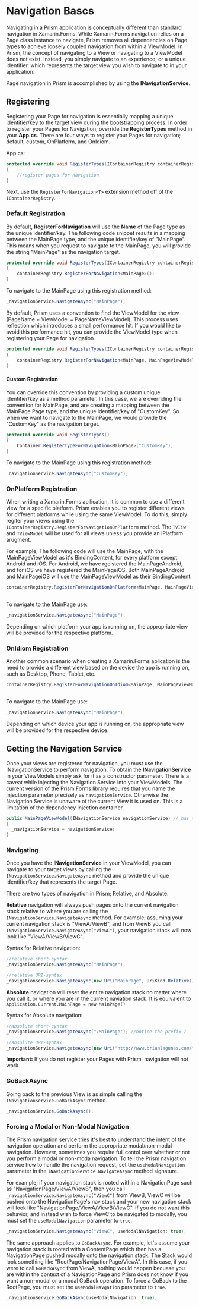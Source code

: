# Navigation Bascs

Navigating in a Prism application is conceptually different than standard navigation in Xamarin.Forms.  While Xamarin.Forms navigation relies on a Page class instance to navigate, Prism removes all dependencies on Page types to achieve loosely coupled navigation from within a ViewModel.  In Prism, the concept of navigating to a View or navigating to a ViewModel does not exist.  Instead, you simply navigate to an experience, or a unique identifier, which represents the target view you wish to navigate to in your application.

Page navigation in Prism is accomplished by using the **INavigationService**.

## Registering

Registering your Page for navigation is essentially mapping a unique identifier/key to the target view during the bootstrapping process.  In order to register your Pages for Navigation, override the **RegisterTypes** method in your **App.cs**. There are four ways to register your Pages for navigation; default, custom, OnPlatform, and OnIdiom.

App.cs:

```cs
protected override void RegisterTypes(IContainerRegistry containerRegistry)
{
    //register pages for navigation
}
```

Next, use the `RegisterForNavigation<T>` extension method off of the `IContainerRegistry`.  

### Default Registration

By default, **RegisterForNavigation** will use the **Name** of the Page type as the unique identifier/key.  The following code snippet results in a mapping between the MainPage type, and the unique identifier/key of "MainPage".  This means when you request to navigate to the MainPage, you will provide the string "MainPage" as the navigation target.

```cs
protected override void RegisterTypes(IContainerRegistry containerRegistry)
{
    containerRegistry.RegisterForNavigation<MainPage>();
}
```

To navigate to the MainPage using this registration method:

```cs
_navigationService.NavigateAsync("MainPage");
```

By default, Prism uses a convention to find the ViewModel for the view (PageName + ViewModel = PageNameViewModel). This process uses reflection which introduces a small performance hit. If you would like to avoid this performance hit, you can provide the ViewModel type when registering your Page for navigation.

```cs
protected override void RegisterTypes(IContainerRegistry containerRegistry)
{
    containerRegistry.RegisterForNavigation<MainPage, MainPageViewModel>();
}
```

#### Custom Registration

You can override this convention by providing a custom unique identifier/key as a method parameter.  In this case, we are overriding the convention for MainPage, and are creating a mapping between the MainPage Page type, and the unique identifier/key of "CustomKey".  So when we want to navigate to the MainPage, we would provide the "CustomKey" as the navigation target.

```cs
protected override void RegisterTypes()
{
    Container.RegisterTypeForNavigation<MainPage>("CustomKey");
}
```

To navigate to the MainPage using this registration method:

```cs
_navigationService.NavigateAsync("CustomKey");
```

### OnPlatform Registration

When writing a Xamarin.Forms apllication, it is common to use a different view for a specific platform. Prism enables you to register different views for different platforms while using the same ViewModel. To do this, simply regiter your views using the `IContainerRegistry.RegisterForNavigationOnPlatform` method. The `TVIiw` and `TViewModel` will be used for all views unless you provide an IPlatform arugment.

For example; The following code will use the MainPage, with the MainPageViewModel as it's BindingContent, for every platform except Android and iOS.  For Android, we have rgeistered the MainPageAndroid, and for iOS we have registered the MainPageiOS. Both MainPageAndroid and MainPageiOS will use the MainPageViewModel as their BindingContent.

```cs
containerRegistry.RegisterForNavigationOnPlatform<MainPage, MainPageViewModel>(new Platform<MainPageAndroid>(RuntimePlatform.Android),
                                                                               new Platform<MainPageiOS>(RuntimePlatform.iOS));
```

To navigate to the MainPage use:

```cs
_navigationService.NavigateAsync("MainPage");
```

Depending on which platform your app is running on, the appropriate view will be provided for the respective platform.

### OnIdiom Registration

Another common scenario when creating a Xamarin.Forms aplication is the need to provide a different view based on the device the app is running on, such as Desktop, Phone, Tablet, etc.  

```cs
containerRegistry.RegisterForNavigationOnIdiom<MainPage, MainPageViewModel>(desktopView: typeof(MainPageDesktop),
                                                                            tabletView: typeof(MainPageTablet));
```

To navigate to the MainPage use:

```cs
_navigationService.NavigateAsync("MainPage");
```

Depending on which device your app is running on, the appropriate view will be provided for the respective device.

## Getting the Navigation Service

Once your views are registered for navigation, you must use the INavigationService to perform navigation.  To obtain the **INavigationService** in your ViewModels simply ask for it as a constructor parameter.  There is a caveat while injecting the Navigation Service into your ViewModels. The current version of the Prism.Forms library requires that you name the injection parameter precisely as ```navigationService```. Otherwise the Navigation Service is unaware of the current View it is used on.  This is a limitation of the dependency injection container.

```cs
public MainPageViewModel(INavigationService navigationService) // has to be named correctly
{
  _navigationService = navigationService;
}
```

### Navigating

Once you have the **INavigationService** in your ViewModel, you can navigate to your target views by calling the `INavigationService.NavigateAsync` method and provide the unique identifier/key that represents the target Page.

There are two types of navigation in Prism; Relative, and Absolute.

**Relative** navigation will always push pages onto the current navigation stack relative to where you are calling the `INavigationService.NavigateAsync` method. For example; assuming your current navigation stack is "ViewA/ViewB", and from ViewB you call `INavigationService.NavigateAsync("ViewC")`, your navigation stack will now look like "ViewA/ViewB/ViewC".

Syntax for Relative navigation:
```cs
//relative short-syntax
_navigationService.NavigateAsync("MainPage");

//relative URI-syntax
_navigationService.NavigateAsync(new Uri("MainPage", UriKind.Relative));
```

**Absolute** navigation will reset the entire navigation stack no matter where you call it, or where you are in the current naviation stack. It is equivalent to `Application.Current.MainPage = new MainPage()`

Syntax for Absolute navigation:
```cs
//absolute short-syntax
_navigationService.NavigateAsync("/MainPage"); //notice the prefix /

//absolute URI-syntax
_navigationService.NavigateAsync(new Uri("http://www.brianlagunas.com/MainPage", UriKind.Absolute));
```

**Important:** If you do not register your Pages with Prism, navigation will not work.

### GoBackAsync

Going back to the previous View is as simple calling the `INavigationService.GoBackAsync` method. 

```cs
_navigationService.GoBackAsync();
```

### Forcing a Modal or Non-Modal Navigation

The Prism navigation service tries it's best to understand the intent of the navigation operation and perform the appropriate modal/non-modal navigation. However, sometimes you require full contol over whether or not you perform a modal or non-moda navigation.  To tell the Prism navigation service how to handle the navigation request, set the `useModalNavigation` parameter in the `INavigationService.NavigateAsync` method signature.

For example; if your navigation stack is rooted within a NavigationPage such as "NavigationPage/ViewA/ViewB", then you call `_navigationService.NavigateAsync("ViewC")` from ViewB, ViewC will be pushed onto the NavigationPage's nav stack and your new navigation stack will look like "NavigationPage/ViewA/ViewB/ViewC".  If you do not want this behavior, and instead wish to force ViewC to be navigated to modally, you must set the `useModalNavigation` parameter to `true`.

```cs
_navigationService.NavigateAsync("ViewC", useModalNavigation: true);
```

The same approach applies to `GoBackAsync`.  For example, let's assume your navigation stack is rooted with a ContentPage which then has a NavigationPage pushed modally onto the navigation stack.  The Stack would look something like "RootPage/NavigationPage/ViewA".  In this case, if you were to call `GoBackAsync` from ViewA, nothing would happen becuase you are within the context of a NavigationPage and Prism does not know if you want a non-modal or a modal GoBack operation.  To force a GoBack to the RootPage, you must set the `useModalNavgation` parameter to `true`.

```cs
_navigationService.GoBackAsync(useModalNavigation: true);
```